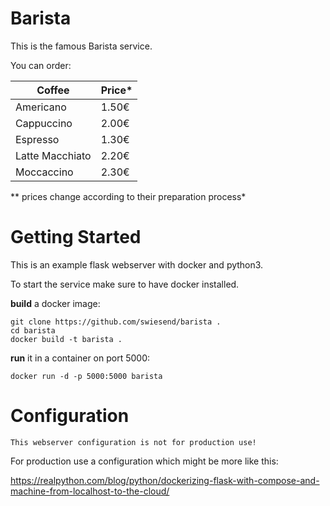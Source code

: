 # Barista

This is the famous Barista service.

You can order:

|Coffee|Price*|
|----|----|
|Americano|1.50€
|Cappuccino|2.00€
|Espresso|1.30€
|Latte Macchiato|2.20€
|Moccaccino|2.30€

** prices change according to their preparation process*

# Getting Started
This is an example flask webserver with docker and python3.

To start the service make sure to have docker installed.

**build** a docker image:

    git clone https://github.com/swiesend/barista .
    cd barista
    docker build -t barista .

**run** it in a container on port 5000:

    docker run -d -p 5000:5000 barista

# Configuration

    This webserver configuration is not for production use!

For production use a configuration which might be more like this:

https://realpython.com/blog/python/dockerizing-flask-with-compose-and-machine-from-localhost-to-the-cloud/
